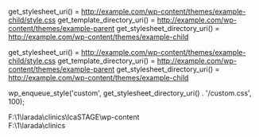 

get_stylesheet_uri()           = http://example.com/wp-content/themes/example-child/style.css
get_template_directory_uri()   = http://example.com/wp-content/themes/example-parent
get_stylesheet_directory_uri() = http://example.com/wp-content/themes/example-child


<?php get_stylesheet_directory_uri(); ?>

get_stylesheet_uri()           = http://example.com/wp-content/themes/example-child/style.css
get_template_directory_uri()   = http://example.com/wp-content/themes/example-parent
get_stylesheet_directory_uri() = http://example.com/wp-content/themes/example-child

wp_enqueue_style('custom', get_stylesheet_directory_uri() . '/custom.css', 100);
  <style type="text/css" media="screen">
                @import url( <?php bloginfo('stylesheet_url'); ?>?<?php echo time(); ?> );
        </style>

<link rel="stylesheet" media="all" href="<?php echo get_stylesheet_directory_uri(); ?>/custom.css?<?php echo time(); ?>">
<link rel="stylesheet" media="all and (orientation:portrait)" href="<?php echo get_stylesheet_directory_uri(); ?>/portrait.css?<?php echo time(); ?>">
<link rel="stylesheet" media="all and (orientation:landscape)" href="<?php echo get_stylesheet_directory_uri(); ?>/landscape.css?<?php echo time(); ?>">

F:\1\larada\clinics\lcaSTAGE\wp-content\
F:\1\larada\clinics